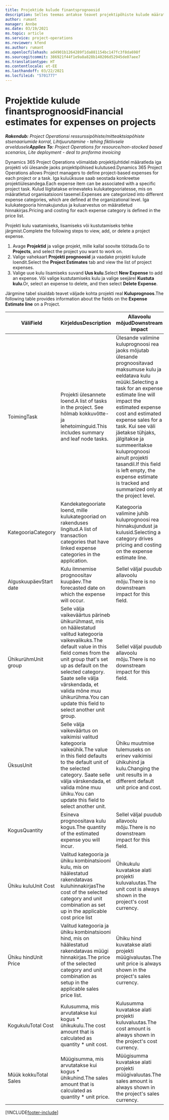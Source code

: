 ```yaml
---
title: Projektide kulude finantsprognoosid
description: Selles teemas antakse teavet projektipõhiste kulude määratlemise või prognoosimise kohta.
author: rumant
manager: Annbe
ms.date: 03/19/2021
ms.topic: article
ms.service: project-operations
ms.reviewer: kfend
ms.author: rumant
ms.openlocfilehash: ad4901b1264289f1da881154bc147fc3f8da698f
ms.sourcegitcommit: 386921f44f1e9a8a828b140206d52945de07aee7
ms.translationtype: HT
ms.contentlocale: et-EE
ms.lasthandoff: 03/22/2021
ms.locfileid: "5701777"
---
```

# <a name="financial-estimates-for-expenses-on-projects"></a><span data-ttu-id="3833a-103">Projektide kulude finantsprognoosid</span><span class="sxs-lookup"><span data-stu-id="3833a-103">Financial estimates for expenses on projects</span></span>
<span data-ttu-id="3833a-104">_**Rakendub:** Project Operationsi ressurssipõhiste/mitteaktsiapõhiste stsenaariumide korral,  Lihtjuurutamine - tehing fiktiivsele arveldusele_</span><span class="sxs-lookup"><span data-stu-id="3833a-104">_**Applies To:** Project Operations for resource/non-stocked based scenarios, Lite deployment - deal to proforma invoicing_</span></span>

<span data-ttu-id="3833a-105">Dynamics 365 Project Operations võimaldab projektijuhtidel määratleda iga projekti või ülesande jaoks projektipõhised kulutused.</span><span class="sxs-lookup"><span data-stu-id="3833a-105">Dynamics 365 Project Operations allows Project managers to define project-based expenses for each project or a task.</span></span> <span data-ttu-id="3833a-106">Iga kuluüksuse saab seostada konkreetse projektiülesandega.</span><span class="sxs-lookup"><span data-stu-id="3833a-106">Each expense item can be associated with a specific project task.</span></span> <span data-ttu-id="3833a-107">Kulud liigitatakse erinevateks kulukategooriatesse, mis on määratletud organisatsiooni tasemel.</span><span class="sxs-lookup"><span data-stu-id="3833a-107">Expenses are categorized into different expense categories, which are defined at the organizational level.</span></span> <span data-ttu-id="3833a-108">Iga kulukategooria hinnakujundus ja kuluarvestus on määratletud hinnakirjas.</span><span class="sxs-lookup"><span data-stu-id="3833a-108">Pricing and costing for each expense category is defined in the price list.</span></span> 

<span data-ttu-id="3833a-109">Projekti kulu vaatamiseks, lisamiseks või kustutamiseks tehke järgmist.</span><span class="sxs-lookup"><span data-stu-id="3833a-109">Complete the following steps to view, add, or delete a project expense.</span></span>

1. <span data-ttu-id="3833a-110">Avage **Projektid** ja valige projekt, mille kallal soovite töötada.</span><span class="sxs-lookup"><span data-stu-id="3833a-110">Go to **Projects**, and select the project you want to work on.</span></span>
2. <span data-ttu-id="3833a-111">Valige vahekaart **Projekti prognoosid** ja vaadake projekti kulude loendit.</span><span class="sxs-lookup"><span data-stu-id="3833a-111">Select the **Project Estimates** tab and view the list of project expenses.</span></span>
3. <span data-ttu-id="3833a-112">Valige uue kulu lisamiseks suvand **Uus kulu**.</span><span class="sxs-lookup"><span data-stu-id="3833a-112">Select **New Expense** to add an expense.</span></span> <span data-ttu-id="3833a-113">Või valige kustutamiseks kulu ja valige seejärel **Kustuta kulu**.</span><span class="sxs-lookup"><span data-stu-id="3833a-113">Or, select an expense to delete, and then select **Delete Expense**.</span></span>

<span data-ttu-id="3833a-114">Järgmine tabel sisaldab teavet väljade kohta projekti real **Kuluprognoos**.</span><span class="sxs-lookup"><span data-stu-id="3833a-114">The following table provides information about the fields on the **Expense Estimate line** on a Project.</span></span> 

| <span data-ttu-id="3833a-115">**Väli**</span><span class="sxs-lookup"><span data-stu-id="3833a-115">**Field**</span></span> | <span data-ttu-id="3833a-116">**Kirjeldus**</span><span class="sxs-lookup"><span data-stu-id="3833a-116">**Description**</span></span> | <span data-ttu-id="3833a-117">**Allavoolu mõjud**</span><span class="sxs-lookup"><span data-stu-id="3833a-117">**Downstream impact**</span></span> |
| --- | --- | --- |
| <span data-ttu-id="3833a-118">Toiming</span><span class="sxs-lookup"><span data-stu-id="3833a-118">Task</span></span> | <span data-ttu-id="3833a-119">Projekti ülesannete loend.</span><span class="sxs-lookup"><span data-stu-id="3833a-119">A list of tasks in the project.</span></span> <span data-ttu-id="3833a-120">See hõlmab kokkuvõtte- ja lehetoiminguid.</span><span class="sxs-lookup"><span data-stu-id="3833a-120">This includes summary and leaf node tasks.</span></span> | <span data-ttu-id="3833a-121">Ülesande valimine kuluprognoosi rea jaoks mõjutab ülesande prognoositavad maksumuse kulu ja eeldatava kulu müüki.</span><span class="sxs-lookup"><span data-stu-id="3833a-121">Selecting a task for an expense estimate line will impact the estimated expense cost and estimated expense sales for a task.</span></span> <span data-ttu-id="3833a-122">Kui see väli jäetakse tühjaks, jälgitakse ja summeeritakse kuluprognoosi ainult projekti tasandil.</span><span class="sxs-lookup"><span data-stu-id="3833a-122">If this field is left empty, the expense estimate is tracked and summarized only at the project level.</span></span> |
| <span data-ttu-id="3833a-123">Kategooria</span><span class="sxs-lookup"><span data-stu-id="3833a-123">Category</span></span> | <span data-ttu-id="3833a-124">Kandekategooriate loend, mille kulukategooriad on rakenduses lingitud.</span><span class="sxs-lookup"><span data-stu-id="3833a-124">A list of transaction categories that have linked expense categories in the application.</span></span> | <span data-ttu-id="3833a-125">Kategooria valimine juhib kuluprognoosi rea hinnakujundust ja kulusid.</span><span class="sxs-lookup"><span data-stu-id="3833a-125">Selecting a category drives pricing and costing on the expense estimate line.</span></span> |
| <span data-ttu-id="3833a-126">Alguskuupäev</span><span class="sxs-lookup"><span data-stu-id="3833a-126">Start date</span></span> | <span data-ttu-id="3833a-127">Kulu ilmnemise prognoositav kuupäev.</span><span class="sxs-lookup"><span data-stu-id="3833a-127">The forecasted date on which the expense will occur.</span></span> | <span data-ttu-id="3833a-128">Sellel väljal puudub allavoolu mõju.</span><span class="sxs-lookup"><span data-stu-id="3833a-128">There is no downstream impact for this field.</span></span> |
| <span data-ttu-id="3833a-129">Ühikurühm</span><span class="sxs-lookup"><span data-stu-id="3833a-129">Unit group</span></span> | <span data-ttu-id="3833a-130">Selle välja vaikeväärtus pärineb ühikurühmast, mis on häälestatud valitud kategooria vaikevalikuks.</span><span class="sxs-lookup"><span data-stu-id="3833a-130">The default value in this field comes from the unit group that's set up as default on the selected category.</span></span> <span data-ttu-id="3833a-131">Saate selle välja värskendada, et valida mõne muu ühikurühma.</span><span class="sxs-lookup"><span data-stu-id="3833a-131">You can update this field to select another unit group.</span></span> | <span data-ttu-id="3833a-132">Sellel väljal puudub allavoolu mõju.</span><span class="sxs-lookup"><span data-stu-id="3833a-132">There is no downstream impact for this field.</span></span> |
| <span data-ttu-id="3833a-133">Üksus</span><span class="sxs-lookup"><span data-stu-id="3833a-133">Unit</span></span> | <span data-ttu-id="3833a-134">Selle välja vaikeväärtus on vaikimisi valitud kategooria vaikeühik.</span><span class="sxs-lookup"><span data-stu-id="3833a-134">The value in this field defaults to the default unit of the selected category.</span></span> <span data-ttu-id="3833a-135">Saate selle välja värskendada, et valida mõne muu ühiku.</span><span class="sxs-lookup"><span data-stu-id="3833a-135">You can update this field to select another unit.</span></span> | <span data-ttu-id="3833a-136">Ühiku muutmise tulemuseks on erinev vaikimisi ühikuhind ja kulu.</span><span class="sxs-lookup"><span data-stu-id="3833a-136">Changing the unit results in a different default unit price and cost.</span></span> |
| <span data-ttu-id="3833a-137">Kogus</span><span class="sxs-lookup"><span data-stu-id="3833a-137">Quantity</span></span> | <span data-ttu-id="3833a-138">Esineva prognoositava kulu kogus.</span><span class="sxs-lookup"><span data-stu-id="3833a-138">The quantity of the estimated expense you will incur.</span></span> | <span data-ttu-id="3833a-139">Sellel väljal puudub allavoolu mõju.</span><span class="sxs-lookup"><span data-stu-id="3833a-139">There is no downstream impact for this field.</span></span> |
| <span data-ttu-id="3833a-140">Ühiku kulu</span><span class="sxs-lookup"><span data-stu-id="3833a-140">Unit Cost</span></span> | <span data-ttu-id="3833a-141">Valitud kategooria ja ühiku kombinatsiooni kulu, mis on häälestatud rakendatavas kuluhinnakirjas</span><span class="sxs-lookup"><span data-stu-id="3833a-141">The cost of the selected category and unit combination as set up in the applicable cost price list</span></span> | <span data-ttu-id="3833a-142">Ühikukulu kuvatakse alati projekti kuluvaluutas.</span><span class="sxs-lookup"><span data-stu-id="3833a-142">The unit cost is always shown in the project's cost currency.</span></span> |
| <span data-ttu-id="3833a-143">Ühiku hind</span><span class="sxs-lookup"><span data-stu-id="3833a-143">Unit Price</span></span> | <span data-ttu-id="3833a-144">Valitud kategooria ja ühiku kombinatsiooni hind, mis on häälestatud rakendatavas müügi hinnakirjas.</span><span class="sxs-lookup"><span data-stu-id="3833a-144">The price of the selected category and unit combination as setup in the applicable sales price list.</span></span> | <span data-ttu-id="3833a-145">Ühiku hind kuvatakse alati projekti müügivaluutas.</span><span class="sxs-lookup"><span data-stu-id="3833a-145">The unit price is always shown in the project's sales currency.</span></span> |
| <span data-ttu-id="3833a-146">Kogukulu</span><span class="sxs-lookup"><span data-stu-id="3833a-146">Total Cost</span></span> | <span data-ttu-id="3833a-147">Kulusumma, mis arvutatakse kui kogus \* ühikukulu.</span><span class="sxs-lookup"><span data-stu-id="3833a-147">The cost amount that is calculated as quantity \* unit cost.</span></span>| <span data-ttu-id="3833a-148">Kulusumma kuvatakse alati projekti kuluvaluutas.</span><span class="sxs-lookup"><span data-stu-id="3833a-148">The cost amount is always shown in the project's cost currency.</span></span> |
| <span data-ttu-id="3833a-149">Müük kokku</span><span class="sxs-lookup"><span data-stu-id="3833a-149">Total Sales</span></span> | <span data-ttu-id="3833a-150">Müügisumma, mis arvutatakse kui kogus \* ühikuhind.</span><span class="sxs-lookup"><span data-stu-id="3833a-150">The sales amount that is calculated as quantity \* unit price.</span></span> | <span data-ttu-id="3833a-151">Müügisumma kuvatakse alati projekti müügivaluutas.</span><span class="sxs-lookup"><span data-stu-id="3833a-151">The sales amount is always shown in the project's sales currency.</span></span> |


[!INCLUDE[footer-include](../includes/footer-banner.md)]
